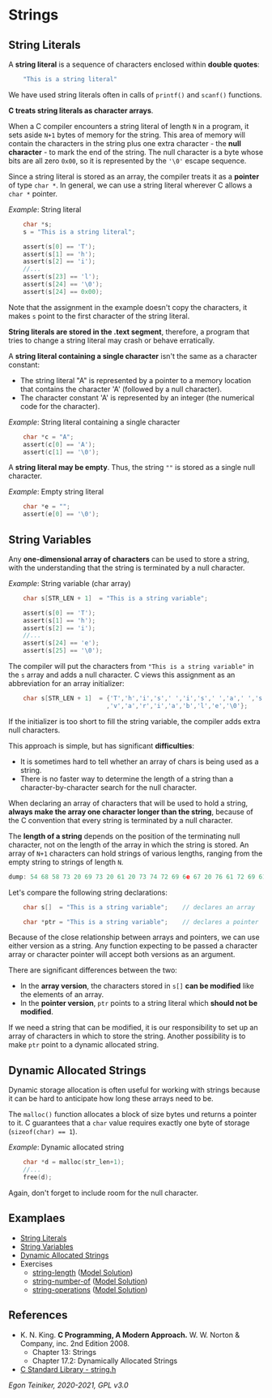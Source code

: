 # Strings

## String Literals 

A **string literal** is a sequence of characters enclosed within **double quotes**:
```C
    "This is a string literal"
```
We have used string literals often in calls of `printf()` and `scanf()` functions. 

**C treats string literals as character arrays**.

When a C compiler encounters a string literal of length `N` in a program, it sets aside `N+1` bytes of memory
for the string.
This area of memory will contain the characters in the string plus one extra character - the 
**null character** - to mark the end of the string.
The null character is a byte whose bits are all zero `0x00`, so it is represented by the `'\0'` escape sequence. 

Since a string literal is stored as an array, the compiler treats it as a **pointer** of type `char *`.
In general, we can use a string literal wherever C allows a `char *` pointer.

_Example_: String literal
```C
    char *s;
    s = "This is a string literal";

    assert(s[0] == 'T');
    assert(s[1] == 'h');
    assert(s[2] == 'i');
    //...
    assert(s[23] == 'l');
    assert(s[24] == '\0');
    assert(s[24] == 0x00);
```
Note that the assignment in the example doesn't copy the characters, it makes `s` point to the first character of 
the string literal.

**String literals are stored in the .text segment**, therefore, a program that tries to change a string
literal may crash or behave erratically.

A **string literal containing a single character** isn't the same as a character constant:
* The string literal "A" is represented by a pointer to a memory location that contains the character 'A' 
    (followed by a null character).
* The character constant 'A' is represented by an integer (the numerical code for the character).

_Example_: String literal containing a single character
```C
    char *c = "A";
    assert(c[0] == 'A');
    assert(c[1] == '\0');
```

A **string literal may be empty**. Thus, the string `""` is stored as a single null character.

_Example_: Empty string literal
```C
    char *e = "";
    assert(e[0] == '\0');
```


## String Variables
Any **one-dimensional array of characters** can be used to store a string, with the understanding that the string is
terminated by a null character.

_Example_: String variable (char array)
```C
    char s[STR_LEN + 1]  = "This is a string variable";

    assert(s[0] == 'T');
    assert(s[1] == 'h');
    assert(s[2] == 'i');
    //...
    assert(s[24] == 'e');
    assert(s[25] == '\0');
```
The compiler will put the characters from `"This is a string variable"` in the `s` array and adds a null character.
C views this assignment as an abbreviation for an array initializer:
```C
    char s[STR_LEN + 1]  = {'T','h','i','s',' ','i','s',' ','a',' ','s','t','r','i','n','g',' '
                           ,'v','a','r','i','a','b','l','e','\0'};
```
If the initializer is too short to fill the string variable, the compiler adds extra null characters.


This approach is simple, but has significant **difficulties**:
* It is sometimes hard to tell whether an array of chars is being used as a string.
* There is no faster way to determine the length of a string than a character-by-character search for 
    the null character.

When declaring an array of characters that will be used to hold a string, **always make the array one character
longer than the string**, because of the C convention that every string is terminated by a null character.

The **length of a string** depends on the position of the terminating null character, not on the length of the array
in which the string is stored.
An array of `N+1` characters can hold strings of various lengths, ranging from the empty string to strings of
length `N`.
```C
dump: 54 68 58 73 20 69 73 20 61 20 73 74 72 69 6e 67 20 76 61 72 69 61 62 6c 65 00 00 00 00 00 00 00 00 00 00 00 00 00 00 00 00 
```

Let's compare the following string declarations:
```C
    char s[]  = "This is a string variable";    // declares an array 

    char *ptr = "This is a string variable";    // declares a pointer
```
Because of the close relationship between arrays and pointers, we can use either version as a string.
Any function expecting to be passed a character array or character pointer will accept both versions as an argument.

There are significant differences between the two:
* In the **array version**, the characters stored in `s[]` **can be modified** like the elements of an array.
* In the **pointer version**, `ptr` points to a string literal which **should not be modified**. 

If we need a string that can be modified, it is our responsibility to set up an array of characters in which to store
the string.
Another possibility is to make `ptr` point to a dynamic allocated string.

## Dynamic Allocated Strings
Dynamic storage allocation is often useful for working with strings because it can be hard to anticipate how long these 
arrays need to be.

The `malloc()` function allocates a block of size bytes und returns a pointer to it.
C guarantees that a `char` value requires exactly one byte of storage (`sizeof(char) == 1`).

_Example_: Dynamic allocated string
```C
    char *d = malloc(str_len+1);
    //...
    free(d);
```
Again, don't forget to include room for the null character.

## Examplaes

* [String Literals](https://github.com/teiniker/teiniker-lectures-computerscience/tree/master/c-advanced/strings/string-literals)
* [String Variables](https://github.com/teiniker/teiniker-lectures-computerscience/tree/master/c-advanced/strings/string-variables)    
* [Dynamic Allocated Strings](https://github.com/teiniker/teiniker-lectures-computerscience/tree/master/c-advanced/strings/string-dynamic)    
* Exercises
    * [string-length](https://github.com/teiniker/teiniker-lectures-computerscience/tree/master/c-advanced/strings/string-length-exercise) 
        ([Model Solution](https://github.com/teiniker/teiniker-lectures-computerscience/tree/master/c-advanced/strings/string-length))
    * [string-number-of](https://github.com/teiniker/teiniker-lectures-computerscience/tree/master/c-advanced/strings/string-number_of-exercise)
        ([Model Solution](https://github.com/teiniker/teiniker-lectures-computerscience/tree/master/c-advanced/strings/string-number_of))
    * [string-operations](https://github.com/teiniker/teiniker-lectures-computerscience/tree/master/c-advanced/strings/string-operations-exercise)
        ([Model Solution](https://github.com/teiniker/teiniker-lectures-computerscience/tree/master/c-advanced/strings/string-operations))    



## References
* K. N. King. **C Programming, A Modern Approach.** W. W. Norton & Company, inc. 2nd Edition 2008. 
    * Chapter 13: Strings
    * Chapter 17.2: Dynamically Allocated Strings
* [C Standard Library - string.h](https://github.com/teiniker/teiniker-lectures-computerscience/tree/master/c-std-lib/string)
    
*Egon Teiniker, 2020-2021, GPL v3.0* 
